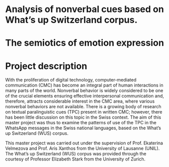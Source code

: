 
# Analysis of nonverbal cues based on What’s up Switzerland corpus. 
# The semiotics of emotion expression 

# Project description

With the proliferation of digital technology, computer-mediated communication (CMC) has become an integral part of human interactions in many parts of the world. Nonverbal behavior is widely considered to be one of the crucial elements ensuring effective interpersonal communication and, therefore, attracts considerable interest in the CMC area, where various nonverbal behaviors are not available. There is a growing body of research on textual paralinguistic cues (TPC) present in written CMC; however, there has been little discussion on this topic in the Swiss context. The aim of this master project was thus to examine the patterns of use of the TPC in the WhatsApp messages in the Swiss national languages, based on the What’s up Switzerland (WUS) corpus. 

This master project was carried out under the supervision of Prof. Ekaterina Velmezova and Prof. Aris Xanthos from the University of Lausanne (UNIL).
The What’s up Switzerland (WUS) corpus was provided through the courtesy of Professor Elizabeth Stark from the University of Zurich. 


